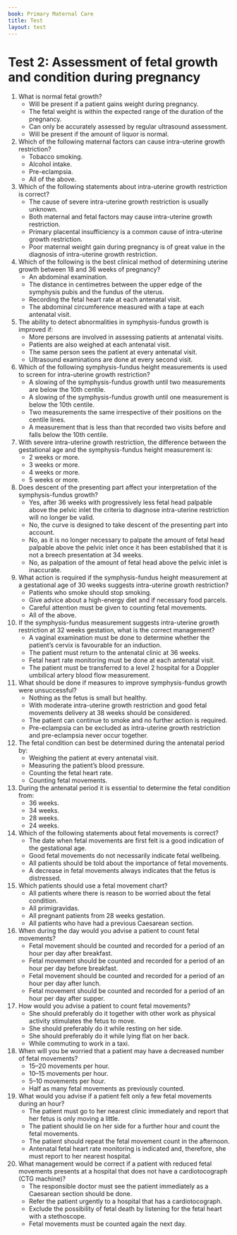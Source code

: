 ```yaml
---
book: Primary Maternal Care
title: Test
layout: test
---
```


# Test 2: Assessment of fetal growth and condition during pregnancy

1.	What is normal fetal growth?
	-	Will be present if a patient gains weight during pregnancy.
	+	The fetal weight is within the expected range of the duration of the pregnancy.
	-	Can only be accurately assessed by regular ultrasound assessment.
	-	Will be present if the amount of liquor is normal.
2.	Which of the following maternal factors can cause intra-uterine growth restriction?
	-	Tobacco smoking.
	-	Alcohol intake.
	-	Pre-eclampsia.
	+	All of the above.
3.	Which of the following statements about intra-uterine growth restriction is correct?
	-	The cause of severe intra-uterine growth restriction is usually unknown.
	+	Both maternal and fetal factors may cause intra-uterine growth restriction.
	-	Primary placental insufficiency is a common cause of intra-uterine growth restriction.
	-	Poor maternal weight gain during pregnancy is of great value in the diagnosis of intra-uterine growth restriction.
4.	Which of the following is the best clinical method of determining uterine growth between 18 and 36 weeks of pregnancy?
	-	An abdominal examination.
	+	The distance in centimetres between the upper edge of the symphysis pubis and the fundus of the uterus.
	-	Recording the fetal heart rate at each antenatal visit.
	-	The abdominal circumference measured with a tape at each antenatal visit.
5.	The ability to detect abnormalities in symphysis-fundus growth is improved if:
	-	More persons are involved in assessing patients at antenatal visits.
	-	Patients are also weighed at each antenatal visit.
	+	The same person sees the patient at every antenatal visit.
	-	Ultrasound examinations are done at every second visit.
6.	Which of the following symphysis-fundus height measurements is used to screen for intra-uterine growth restriction?
	-	A slowing of the symphysis-fundus growth until two measurements are below the 10th centile.
	+	A slowing of the symphysis-fundus growth until one measurement is below the 10th centile.
	-	Two measurements the same irrespective of their positions on the centile lines.
	-	A measurement that is less than that recorded two visits before and falls below the 10th centile.
7.	With severe intra-uterine growth restriction, the difference between the gestational age and the symphysis-fundus height measurement is:
	-	2 weeks or more.
	-	3 weeks or more.
	+	4 weeks or more.
	-	5 weeks or more.
8.	Does descent of the presenting part affect your interpretation of the symphysis-fundus growth?
	+	Yes, after 36 weeks with progressively less fetal head palpable above the pelvic inlet the criteria to diagnose intra-uterine restriction will no longer be valid.
	-	No, the curve is designed to take descent of the presenting part into account.
	-	No, as it is no longer necessary to palpate the amount of fetal head palpable above the pelvic inlet once it has been established that it is not a breech presentation at 34 weeks.
	-	No, as palpation of the amount of fetal head above the pelvic inlet is inaccurate.
9.	What action is required if the symphysis-fundus height measurement at a gestational age of 30 weeks suggests intra-uterine growth restriction?
	-	Patients who smoke should stop smoking.
	-	Give advice about a high-energy diet and if necessary food parcels.
	-	Careful attention must be given to counting fetal movements.
	+	All of the above.
10.	If the symphysis-fundus measurement suggests intra-uterine growth restriction at 32 weeks gestation, what is the correct management?
	-	A vaginal examination must be done to determine whether the patient’s cervix is favourable for an induction.
	-	The patient must return to the antenatal clinic at 36 weeks.
	-	Fetal heart rate monitoring must be done at each antenatal visit.
	+	The patient must be transferred to a level 2 hospital for a Doppler umbilical artery blood flow measurement.
11.	What should be done if measures to improve symphysis-fundus growth were unsuccessful?
	-	Nothing as the fetus is small but healthy.
	+	With moderate intra-uterine growth restriction and good fetal movements delivery at 38 weeks should be considered.
	-	The patient can continue to smoke and no further action is required.
	-	Pre-eclampsia can be excluded as intra-uterine growth restriction and pre-eclampsia never occur together.
12.	The fetal condition can best be determined during the antenatal period by:
	-	Weighing the patient at every antenatal visit.
	-	Measuring the patient’s blood pressure.
	-	Counting the fetal heart rate.
	+	Counting fetal movements.
13.	During the antenatal period it is essential to determine the fetal condition from:
	-	36 weeks.
	-	34 weeks.
	+	28 weeks.
	-	24 weeks.
14.	Which of the following statements about fetal movements is correct?
	-	The date when fetal movements are first felt is a good indication of the gestational age.
	-	Good fetal movements do not necessarily indicate fetal wellbeing.
	+	All patients should be told about the importance of fetal movements.
	-	A decrease in fetal movements always indicates that the fetus is distressed.
15.	Which patients should use a fetal movement chart?
	+	All patients where there is reason to be worried about the fetal condition.
	-	All primigravidas.
	-	All pregnant patients from 28 weeks gestation.
	-	All patients who have had a previous Caesarean section.
16.	When during the day would you advise a patient to count fetal movements?
	+	Fetal movement should be counted and recorded for a period of an hour per day after breakfast.
	-	Fetal movement should be counted and recorded for a period of an hour per day before breakfast.
	-	Fetal movement should be counted and recorded for a period of an hour per day after lunch.
	-	Fetal movement should be counted and recorded for a period of an hour per day after supper.
17.	How would you advise a patient to count fetal movements?
	-	She should preferably do it together with other work as physical activity stimulates the fetus to move.
	+	She should preferably do it while resting on her side.
	-	She should preferably do it while lying flat on her back.
	-	While commuting to work in a taxi.
18.	When will you be worried that a patient may have a decreased number of fetal movements?
	-	15–20 movements per hour.
	-	10–15 movements per hour.
	-	5–10 movements per hour.
	+	Half as many fetal movements as previously counted.
19.	What would you advise if a patient felt only a few fetal movements during an hour?
	-	The patient must go to her nearest clinic immediately and report that her fetus is only moving a little.
	+	The patient should lie on her side for a further hour and count the fetal movements.
	-	The patient should repeat the fetal movement count in the afternoon.
	-	Antenatal fetal heart rate monitoring is indicated and, therefore, she must report to her nearest hospital.
20.	What management would be correct if a patient with reduced fetal movements presents at a hospital that does not have a cardiotocograph (CTG machine)?
	-	The responsible doctor must see the patient immediately as a Caesarean section should be done.
	-	Refer the patient urgently to a hospital that has a cardiotocograph.
	+	Exclude the possibility of fetal death by listening for the fetal heart with a stethoscope.
	-	Fetal movements must be counted again the next day.
